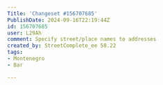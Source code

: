 ```yaml
---
Title: 'Changeset #156707685'
PublishDate: 2024-09-16T22:19:44Z
id: 156707685
user: L29Ah
comment: Specify street/place names to addresses
created_by: StreetComplete_ee 58.22
tags:
- Montenegro
- Bar

---
```

